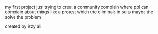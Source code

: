 my first project just trying to creat a community complain where ppl can complain about things like a protest which the criminals in suits maybe the solve the problem 

created by izzy ali
